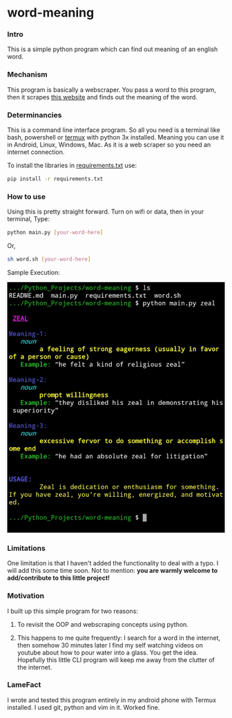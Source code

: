 # word-meaning

### Intro

This is a simple python program which can find out meaning of an english word.
### Mechanism

This program is basically a webscraper.
You pass a word to this program, then it scrapes [this website](https://www.vocabulary.com/dictionary/)
and finds out the meaning of the word.

### Determinancies
This is a command line interface program. So all you need is a terminal like bash, powershell or [termux](https://termux.com/) with python 3x  installed.
Meaning you can use it in Android, Linux, Windows, Mac.
As it is a web scraper so you need an internet connection.

To install the libraries in [requirements.txt](./requirements.txt) use:

```bash
pip install -r requirements.txt
```


### How to use

Using this is pretty straight forward.
Turn on wifi or data, then in your terminal,
Type:
```bash
python main.py [your-word-here]
```
Or,

```bash
sh word.sh [your-word-here]
```

Sample Execution:

![sample-execution](https://raw.githubusercontent.com/s-shifat/word-meaning/main/assests/sample_execution.jpg)

### Limitations

One limitation is that I haven't added the functionality to deal with a typo. I will add this some time soon. Not to mention: **you are warmly welcome to add/contribute to this little project!**


### Motivation

I built up this simple program for two reasons:
1. To revisit the OOP and webscraping concepts using python.

2. This happens to me quite frequently: I search for a word in the internet, then somehow 30 minutes later I find my self watching videos on youtube about how to pour water into a glass. You get the idea. Hopefully this little CLI program will keep me away from the clutter of the internet. 

### LameFact
I wrote and tested this program entirely in my android phone with Termux installed. I used git, python and vim in it. Worked fine.
